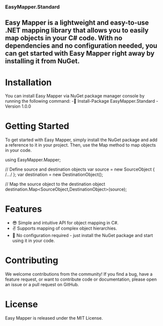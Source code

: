### EasyMapper.Standard

## Easy Mapper is a lightweight and easy-to-use .NET mapping library that allows you to easily map objects in your C# code. With no dependencies and no configuration needed, you can get started with Easy Mapper right away by installing it from NuGet.

# Installation 
You can install Easy Mapper via NuGet package manager console by running the following command:
-🤖 Install-Package EasyMapper.Standard -Version 1.0.0

# Getting Started
To get started with Easy Mapper, simply install the NuGet package and add a reference to it in your project. Then, use the Map method to map objects in your code.

using EasyMapper.Mapper;

// Define source and destination objects
var source = new SourceObject { /*...*/ };
var destination = new DestinationObject();

// Map the source object to the destination object
destination.Map<SourceObject,DestinationObject>(source);

# Features
- 😎 Simple and intuitive API for object mapping in C#.
- ✌️ Supports mapping of complex object hierarchies.
- 🎉 No configuration required - just install the NuGet package and start using it in your code.

# Contributing
We welcome contributions from the community! If you find a bug, have a feature request, or want to contribute code or documentation, please open an issue or a pull request on GitHub.

# License
Easy Mapper is released under the MIT License.

